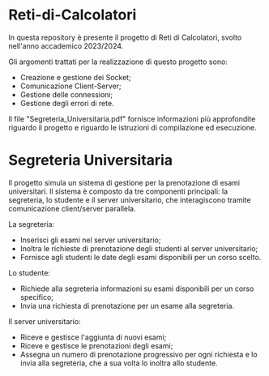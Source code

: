 # Reti-di-Calcolatori

In questa repository è presente il progetto di Reti di Calcolatori, svolto nell'anno accademico 2023/2024.

Gli argomenti trattati per la realizzazione di questo progetto sono:
- Creazione e gestione dei Socket;
- Comunicazione Client-Server;
- Gestione delle connessioni;
- Gestione degli errori di rete.

Il file "Segreteria_Universitaria.pdf" fornisce informazioni più approfondite riguardo il progetto e riguardo le istruzioni di compilazione ed esecuzione.

# Segreteria Universitaria

Il progetto simula un sistema di gestione per la prenotazione di esami universitari. Il sistema è composto da tre componenti principali: la segreteria, lo studente e il server universitario, che interagiscono tramite comunicazione client/server parallela.

La segreteria:
- Inserisci gli esami nel server universitario;
- Inoltra le richieste di prenotazione degli studenti al server universitario;
- Fornisce agli studenti le date degli esami disponibili per un corso scelto.

Lo studente:
- Richiede alla segreteria informazioni su esami disponibili per un corso specifico;
- Invia una richiesta di prenotazione per un esame alla segreteria.

Il server universitario:
- Riceve e gestisce l'aggiunta di nuovi esami;
- Riceve e gestisce le prenotazioni degli esami;
- Assegna un numero di prenotazione progressivo per ogni richiesta e lo invia alla segreteria, che a sua volta lo inoltra allo studente.
